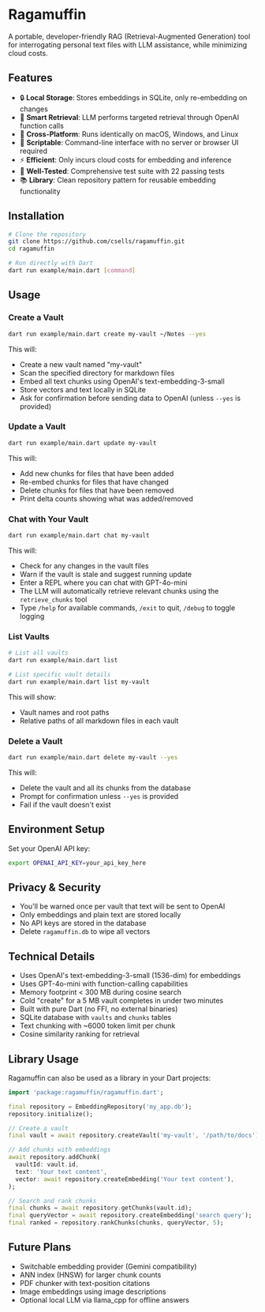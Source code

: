 # Ragamuffin

A portable, developer-friendly RAG (Retrieval-Augmented Generation) tool for interrogating personal text files with LLM assistance, while minimizing cloud costs.

## Features

- 🔒 **Local Storage**: Stores embeddings in SQLite, only re-embedding on changes
- 🎯 **Smart Retrieval**: LLM performs targeted retrieval through OpenAI function calls
- 🚀 **Cross-Platform**: Runs identically on macOS, Windows, and Linux
- 📝 **Scriptable**: Command-line interface with no server or browser UI required
- ⚡ **Efficient**: Only incurs cloud costs for embedding and inference
- 🧪 **Well-Tested**: Comprehensive test suite with 22 passing tests
- 📚 **Library**: Clean repository pattern for reusable embedding functionality

## Installation

```bash
# Clone the repository
git clone https://github.com/csells/ragamuffin.git
cd ragamuffin

# Run directly with Dart
dart run example/main.dart [command]
```

## Usage

### Create a Vault

```bash
dart run example/main.dart create my-vault ~/Notes --yes
```

This will:
- Create a new vault named "my-vault"
- Scan the specified directory for markdown files
- Embed all text chunks using OpenAI's text-embedding-3-small
- Store vectors and text locally in SQLite
- Ask for confirmation before sending data to OpenAI (unless `--yes` is provided)

### Update a Vault

```bash
dart run example/main.dart update my-vault
```

This will:
- Add new chunks for files that have been added
- Re-embed chunks for files that have changed
- Delete chunks for files that have been removed
- Print delta counts showing what was added/removed

### Chat with Your Vault

```bash
dart run example/main.dart chat my-vault
```

This will:
- Check for any changes in the vault files
- Warn if the vault is stale and suggest running update
- Enter a REPL where you can chat with GPT-4o-mini
- The LLM will automatically retrieve relevant chunks using the `retrieve_chunks` tool
- Type `/help` for available commands, `/exit` to quit, `/debug` to toggle logging

### List Vaults

```bash
# List all vaults
dart run example/main.dart list

# List specific vault details
dart run example/main.dart list my-vault
```

This will show:
- Vault names and root paths
- Relative paths of all markdown files in each vault

### Delete a Vault

```bash
dart run example/main.dart delete my-vault --yes
```

This will:
- Delete the vault and all its chunks from the database
- Prompt for confirmation unless `--yes` is provided
- Fail if the vault doesn't exist

## Environment Setup

Set your OpenAI API key:

```bash
export OPENAI_API_KEY=your_api_key_here
```

## Privacy & Security

- You'll be warned once per vault that text will be sent to OpenAI
- Only embeddings and plain text are stored locally
- No API keys are stored in the database
- Delete `ragamuffin.db` to wipe all vectors

## Technical Details

- Uses OpenAI's text-embedding-3-small (1536-dim) for embeddings
- Uses GPT-4o-mini with function-calling capabilities
- Memory footprint < 300 MB during cosine search
- Cold "create" for a 5 MB vault completes in under two minutes
- Built with pure Dart (no FFI, no external binaries)
- SQLite database with `vaults` and `chunks` tables
- Text chunking with ~6000 token limit per chunk
- Cosine similarity ranking for retrieval

## Library Usage

Ragamuffin can also be used as a library in your Dart projects:

```dart
import 'package:ragamuffin/ragamuffin.dart';

final repository = EmbeddingRepository('my_app.db');
repository.initialize();

// Create a vault
final vault = await repository.createVault('my-vault', '/path/to/docs');

// Add chunks with embeddings
await repository.addChunk(
  vaultId: vault.id,
  text: 'Your text content',
  vector: await repository.createEmbedding('Your text content'),
);

// Search and rank chunks
final chunks = await repository.getChunks(vault.id);
final queryVector = await repository.createEmbedding('search query');
final ranked = repository.rankChunks(chunks, queryVector, 5);
```

## Future Plans

- Switchable embedding provider (Gemini compatibility)
- ANN index (HNSW) for larger chunk counts
- PDF chunker with text-position citations
- Image embeddings using image descriptions
- Optional local LLM via llama_cpp for offline answers
